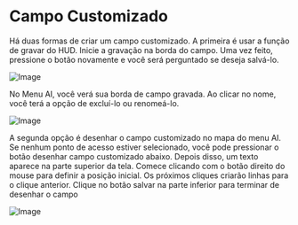 # Campo Customizado


Há duas formas de criar um campo customizado.
A primeira é usar a função de gravar do HUD.
Inicie a gravação na borda do campo.
Uma vez feito, pressione o botão novamente e você será perguntado se deseja salvá-lo.


![Image](assets/imagesrecordcustomhelp_0_0_765_510.png)


No Menu AI, você verá sua borda de campo gravada.
Ao clicar no nome, você terá a opção de excluí-lo ou renomeá-lo.


![Image](assets/imagesdonecustomhelp_0_0_765_510.png)


A segunda opção é desenhar o campo customizado no mapa do menu AI.
Se nenhum ponto de acesso estiver selecionado, você pode pressionar o botão desenhar campo customizado abaixo.
Depois disso, um texto aparece na parte superior da tela.
Comece clicando com o botão direito do mouse para definir a posição inicial.
Os próximos cliques criarão linhas para o clique anterior.
Clique no botão salvar na parte inferior para terminar de desenhar o campo 


![Image](assets/imagesdrawcustomhelp_0_0_765_510.png)

